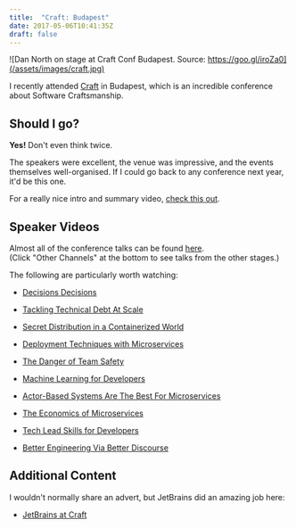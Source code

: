```yaml
---
title:  "Craft: Budapest"
date: 2017-05-06T10:41:35Z
draft: false
---
```


![Dan North on stage at Craft Conf Budapest. Source: https://goo.gl/iroZa0](/assets/images/craft.jpg)

I recently attended [Craft][craft] in Budapest, which is an incredible conference about Software Craftsmanship.

## Should I go?

**Yes!** Don't even think twice.

The speakers were excellent, the venue was impressive, and the events themselves well-organised. 
If I could go back to any conference next year, it'd be this one.

For a really nice intro and summary video, [check this out][summaryCraft].
 
## Speaker Videos

Almost all of the conference talks can be found [here][craftVideos].  
(Click "Other Channels" at the bottom to see talks from the other stages.)  

The following are particularly worth watching:

* [Decisions Decisions][dNorthVideo]
    
* [Tackling Technical Debt At Scale][yvetteVideo]
    
* [Secret Distribution in a Containerized World][diogoVideo]
    
* [Deployment Techniques with Microservices][adrianVideo]

* [The Danger of Team Safety][kirk]

* [Machine Learning for Developers][poccia]

* [Actor-Based Systems Are The Best For Microservices][tkachenko]

* [The Economics of Microservices][calcado]

* [Tech Lead Skills for Developers][kua]

* [Better Engineering Via Better Discourse][schlossnagle]

## Additional Content

I wouldn't normally share an advert, but JetBrains did an amazing job here:

* [JetBrains at Craft][jetbrains]


[craft]: https://craft-conf.com/
[summaryCraft]: http://www.ustream.tv/recorded/101964529
[craftVideos]:  http://www.ustream.tv/craft

[dNorthVideo]:  http://www.ustream.tv/recorded/102892648
[yvetteVideo]:  http://www.ustream.tv/recorded/102892764
[diogoVideo]: http://www.ustream.tv/recorded/102859354
[adrianVideo]:  http://www.ustream.tv/recorded/102893222

[kirk]: http://www.ustream.tv/recorded/102893491
[poccia]: http://www.ustream.tv/recorded/102894237
[tkachenko]: http://www.ustream.tv/recorded/102894272
[calcado]: http://www.ustream.tv/recorded/102894375
[kua]:  http://www.ustream.tv/recorded/102894434
[schlossnagle]: http://www.ustream.tv/recorded/102894526

[jetbrains]:  http://www.ustream.tv/recorded/101528421